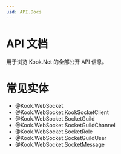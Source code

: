 ```yaml
---
uid: API.Docs
---
```


# API 文档

用于浏览 Kook.Net 的全部公开 API 信息。

# 常见实体

* @Kook.WebSocket
* @Kook.WebSocket.KookSocketClient
* @Kook.WebSocket.SocketGuild
* @Kook.WebSocket.SocketGuildChannel
* @Kook.WebSocket.SocketRole
* @Kook.WebSocket.SocketGuildUser
* @Kook.WebSocket.SocketMessage